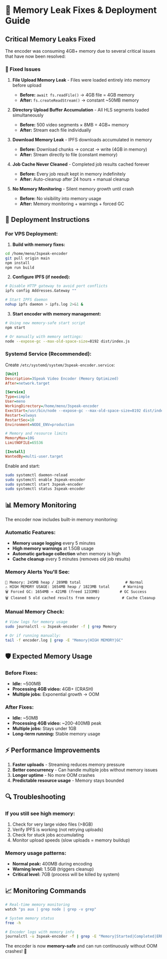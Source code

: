 # 🚨 Memory Leak Fixes & Deployment Guide

## Critical Memory Leaks Fixed

The encoder was consuming 4GB+ memory due to several critical issues that have now been resolved:

### 🔧 Fixed Issues

1. **File Upload Memory Leak** - Files were loaded entirely into memory before upload
   - **Before:** `await fs.readFile()` → 4GB file = 4GB memory
   - **After:** `fs.createReadStream()` → constant ~50MB memory

2. **Directory Upload Buffer Accumulation** - All HLS segments loaded simultaneously  
   - **Before:** 500 video segments × 8MB = 4GB+ memory
   - **After:** Stream each file individually

3. **Download Memory Leak** - IPFS downloads accumulated in memory
   - **Before:** Download chunks → concat → write (4GB in memory)
   - **After:** Stream directly to file (constant memory)

4. **Job Cache Never Cleaned** - Completed job results cached forever
   - **Before:** Every job result kept in memory indefinitely
   - **After:** Auto-cleanup after 24 hours + manual cleanup

5. **No Memory Monitoring** - Silent memory growth until crash
   - **Before:** No visibility into memory usage
   - **After:** Memory monitoring + warnings + forced GC

## 🚀 Deployment Instructions

### **For VPS Deployment:**

1. **Build with memory fixes:**
```bash
cd /home/meno/3speak-encoder
git pull origin main
npm install
npm run build
```

2. **Configure IPFS (if needed):**
```bash
# Disable HTTP gateway to avoid port conflicts
ipfs config Addresses.Gateway ""

# Start IPFS daemon
nohup ipfs daemon > ipfs.log 2>&1 &
```

3. **Start encoder with memory management:**
```bash
# Using new memory-safe start script
npm start

# Or manually with memory settings:
node --expose-gc --max-old-space-size=8192 dist/index.js
```

### **Systemd Service (Recommended):**

Create `/etc/systemd/system/3speak-encoder.service`:
```ini
[Unit]
Description=3Speak Video Encoder (Memory Optimized)
After=network.target

[Service]
Type=simple
User=meno
WorkingDirectory=/home/meno/3speak-encoder
ExecStart=/usr/bin/node --expose-gc --max-old-space-size=8192 dist/index.js
Restart=always
RestartSec=10
Environment=NODE_ENV=production

# Memory and resource limits
MemoryMax=10G
LimitNOFILE=65536

[Install]
WantedBy=multi-user.target
```

Enable and start:
```bash
sudo systemctl daemon-reload
sudo systemctl enable 3speak-encoder
sudo systemctl start 3speak-encoder
sudo systemctl status 3speak-encoder
```

## 📊 Memory Monitoring

The encoder now includes built-in memory monitoring:

### **Automatic Features:**
- **Memory usage logging** every 5 minutes
- **High memory warnings** at 1.5GB usage
- **Automatic garbage collection** when memory is high
- **Cache cleanup** every 5 minutes (removes old job results)

### **Memory Alerts You'll See:**
```
🧠 Memory: 245MB heap / 289MB total                    # Normal
⚠️ HIGH MEMORY USAGE: 1654MB heap / 1823MB total      # Warning  
🗑️ Forced GC: 1654MB → 421MB (freed 1233MB)         # GC Success
🗑️ Cleaned 5 old cached results from memory          # Cache Cleanup
```

### **Manual Memory Check:**
```bash
# View logs for memory usage
sudo journalctl -u 3speak-encoder -f | grep Memory

# Or if running manually:
tail -f encoder.log | grep -E "Memory|HIGH MEMORY|GC"
```

## 🛡️ Expected Memory Usage

### **Before Fixes:**
- **Idle:** ~500MB
- **Processing 4GB video:** 4GB+ (CRASH)
- **Multiple jobs:** Exponential growth → OOM

### **After Fixes:**
- **Idle:** ~50MB
- **Processing 4GB video:** ~200-400MB peak
- **Multiple jobs:** Stays under 1GB
- **Long-term running:** Stable memory usage

## ⚡ Performance Improvements

1. **Faster uploads** - Streaming reduces memory pressure
2. **Better concurrency** - Can handle multiple jobs without memory issues
3. **Longer uptime** - No more OOM crashes
4. **Predictable resource usage** - Memory stays bounded

## 🔍 Troubleshooting

### **If you still see high memory:**
1. Check for very large video files (>8GB)
2. Verify IPFS is working (not retrying uploads)
3. Check for stuck jobs accumulating
4. Monitor upload speeds (slow uploads = memory buildup)

### **Memory usage patterns:**
- **Normal peak:** 400MB during encoding
- **Warning level:** 1.5GB (triggers cleanup)
- **Critical level:** 7GB (process will be killed by system)

## 📈 Monitoring Commands

```bash
# Real-time memory monitoring
watch "ps aux | grep node | grep -v grep"

# System memory status  
free -h

# Encoder logs with memory info
journalctl -u 3speak-encoder -f | grep -E "Memory|Started|Completed|ERROR"
```

The encoder is now **memory-safe** and can run continuously without OOM crashes! 🎉